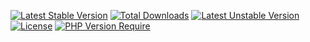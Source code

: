 [![Latest Stable Version](http://poser.pugx.org/paigeadelethompson/pscr_home/v)](https://packagist.org/packages/paigeadelethompson/pscr_home) [![Total Downloads](http://poser.pugx.org/paigeadelethompson/pscr_home/downloads)](https://packagist.org/packages/paigeadelethompson/pscr_home) [![Latest Unstable Version](http://poser.pugx.org/paigeadelethompson/pscr_home/v/unstable)](https://packagist.org/packages/paigeadelethompson/pscr_home) [![License](http://poser.pugx.org/paigeadelethompson/pscr_home/license)](https://packagist.org/packages/paigeadelethompson/pscr_home) [![PHP Version Require](http://poser.pugx.org/paigeadelethompson/pscr_home/require/php)](https://packagist.org/packages/paigeadelethompson/pscr_home)

